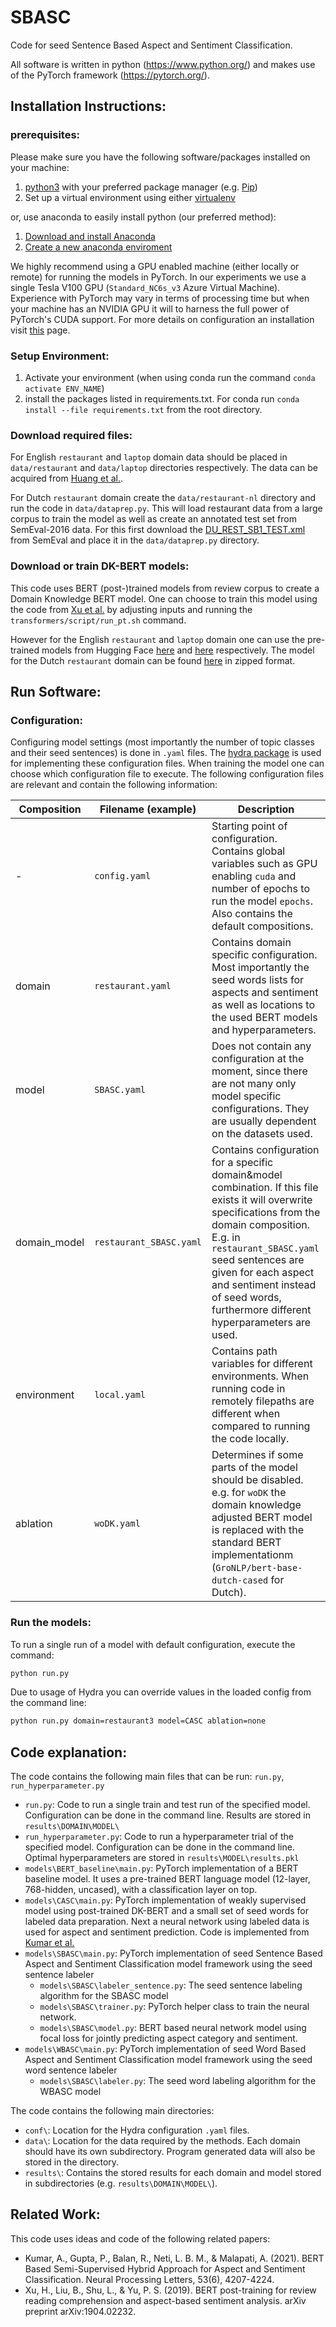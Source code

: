 # SBASC
Code for seed Sentence Based Aspect and Sentiment Classification.

All software is written in python (https://www.python.org/) and makes use of the PyTorch framework (https://pytorch.org/).

## Installation Instructions:

### prerequisites:
Please make sure you have the following software/packages installed on your machine:
1. [python3](https://docs.python-guide.org/starting/install3/win/) with your preferred package manager (e.g. [Pip](https://pip.pypa.io/en/stable/))
2. Set up a virtual environment using either [virtualenv](http://pypi.org/project/virtualenv)

or, use anaconda to easily install python (our preferred method):
1. [Download and install Anaconda](https://docs.anaconda.com/anaconda/install/)
2. [Create a new anaconda enviroment](https://docs.conda.io/projects/conda/en/latest/user-guide/tasks/manage-environments.html#creating-an-environment-with-commands)

We highly recommend using a GPU enabled machine (either locally or remote) for running the models in PyTorch. In our experiments we use a single Tesla V100 GPU (`Standard_NC6s_v3` Azure Virtual Machine). Experience with PyTorch may vary in terms of processing time but when your machine has an NVIDIA GPU it will to harness the full power of PyTorch's CUDA support. For more details on configuration an installation visit [this](https://pytorch.org/get-started/locally/) page.

### Setup Environment:
1. Activate your environment (when using conda run the command `conda activate ENV_NAME`)
2. install the packages listed in requirements.txt. For conda run `conda install --file requirements.txt` from the root directory.

### Download required files:
For English `restaurant` and `laptop` domain data should be placed in `data/restaurant` and `data/laptop` directories respectively. The data can be acquired from [Huang et al.](https://github.com/teapot123/JASen).

For Dutch `restaurant` domain create the `data/restaurant-nl` directory and run the code in `data/dataprep.py`. This will load restaurant data from a large corpus to train the model as well as create an annotated test set from SemEval-2016 data. For this first download the [DU_REST_SB1_TEST.xml](http://metashare.ilsp.gr:8080/repository/browse/semeval-2016-absa-restaurant-reviews-dutch-gold-test-data-phase-b-subtask-1/e514547ccf3811e590e8842b2b6a04d78029b1159e9f4cfc9eed2e7d3df2292c/) from SemEval and place it in the `data/dataprep.py` directory.

### Download or train DK-BERT models:
This code uses BERT (post-)trained models from review corpus to create a Domain Knowledge BERT model. One can choose to train this model using the code from [Xu et al.](https://github.com/howardhsu/BERT-for-RRC-ABSA) by adjusting inputs and running the `transformers/script/run_pt.sh` command.

However for the English `restaurant` and `laptop` domain one can use the pre-trained models from Hugging Face [here](https://huggingface.co/activebus/BERT-DK_rest) and [here](https://huggingface.co/activebus/BERT-DK_laptop) respectively. The model for the Dutch `restaurant` domain can be found [here]() in zipped format.

## Run Software:

### Configuration:
Configuring model settings (most importantly the number of topic classes and their seed sentences) is done in `.yaml` files. The [hydra package](https://hydra.cc/) is used for implementing these configuration files. When training the model one can choose which configuration file to execute. The following configuration files are relevant and contain the following information:

| Composition  | Filename (example)      | Description                                                                                                                                                                                                                                                                                                     |
|--------------|-------------------------|-----------------------------------------------------------------------------------------------------------------------------------------------------------------------------------------------------------------------------------------------------------------------------------------------------------------|
| -            | `config.yaml`           | Starting point of configuration. Contains global variables such as GPU enabling `cuda` and number of epochs to run the model `epochs`. Also contains the default compositions.                                                                                                                                  |
| domain       | `restaurant.yaml`       | Contains domain specific configuration. Most importantly the seed words lists for aspects and sentiment as well as locations to the used BERT models and hyperparameters.                                                                                                                                       |
| model        | `SBASC.yaml`            | Does not contain any configuration at the moment, since there are not many only model specific configurations. They are usually dependent on the datasets used.                                                                                                                                                 |
| domain_model | `restaurant_SBASC.yaml` | Contains configuration for a specific domain&model combination. If this file exists it will overwrite specifications from the domain composition. E.g. in `restaurant_SBASC.yaml` seed sentences are given for each aspect and sentiment instead of seed words, furthermore different hyperparameters are used. |
| environment  | `local.yaml`            | Contains path variables for different environments. When running code in remotely filepaths are different when compared to running the code locally.                                                                                                                                                            |
| ablation     | `woDK.yaml`             | Determines if some parts of the model should be disabled. e.g. for `woDK` the domain knowledge adjusted BERT model is replaced with the standard BERT implementationm (`GroNLP/bert-base-dutch-cased` for Dutch).                                                                                               |

### Run the models:
To run a single run of a model with default configuration, execute the command:
```bash
python run.py
```

Due to usage of Hydra you can override values in the loaded config from the command line:
```bash
python run.py domain=restaurant3 model=CASC ablation=none
```

## Code explanation:
The code contains the following main files that can be run: `run.py`, `run_hyperparameter.py`
- `run.py`: Code to run a single train and test run of the specified model. Configuration can be done in the command line. Results are stored in `results\DOMAIN\MODEL\`
- `run_hyperparameter.py`: Code to run a hyperparameter trial of the specified model. Configuration can be done in the command line. Optimal hyperparameters are stored in `results\MODEL\results.pkl`
- `models\BERT_baseline\main.py`: PyTorch implementation of a BERT baseline model. It uses a pre-trained BERT language model (12-layer, 768-hidden, uncased), with a classification layer on top.
- `models\CASC\main.py`: PyTorch implementation of weakly supervised model using post-trained DK-BERT and a small set of seed words for labeled data preparation. Next a neural network using labeled data is used for aspect and sentiment prediction. Code is implemented from [Kumar et al.](https://github.com/Raghu150999/UnsupervisedABSA)
- `models\SBASC\main.py`: PyTorch implementation of seed Sentence Based Aspect and Sentiment Classification model framework using the seed sentence labeler
  - `models\SBASC\labeler_sentence.py`: The seed sentence labeling algorithm for the SBASC model
  - `models\SBASC\trainer.py`: PyTorch helper class to train the neural network.
  - `models\SBASC\model.py`: BERT based neural network model using focal loss for jointly predicting aspect category and sentiment.
- `models\WBASC\main.py`: PyTorch implementation of seed Word Based Aspect and Sentiment Classification model framework using the seed word sentence labeler
  - `models\SBASC\labeler.py`: The seed word labeling algorithm for the WBASC model

The code contains the following main directories:
- `conf\`: Location for the Hydra configuration `.yaml` files.
- `data\`: Location for the data required by the methods. Each domain should have its own subdirectory. Program generated data will also be stored in the directory.
- `results\`: Contains the stored results for each domain and model stored in subdirectories (e.g. `results\DOMAIN\MODEL\`).

## Related Work: ##
This code uses ideas and code of the following related papers:

- Kumar, A., Gupta, P., Balan, R., Neti, L. B. M., & Malapati, A. (2021). BERT Based Semi-Supervised Hybrid Approach for Aspect and Sentiment Classification. Neural Processing Letters, 53(6), 4207-4224.
- Xu, H., Liu, B., Shu, L., & Yu, P. S. (2019). BERT post-training for review reading comprehension and aspect-based sentiment analysis. arXiv preprint arXiv:1904.02232.